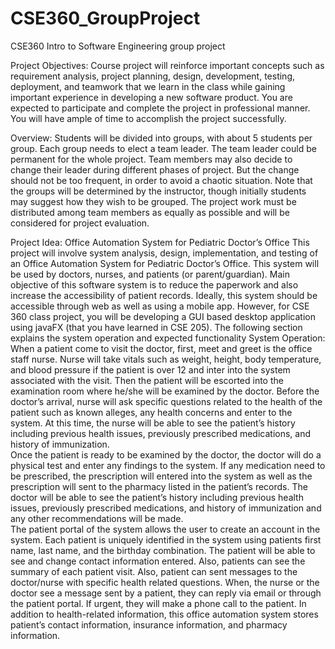# CSE360_GroupProject
CSE360 Intro to Software Engineering group project

Project Objectives: Course project will reinforce important concepts such as requirement 
analysis,  project  planning,  design,  development,  testing,  deployment,  and  teamwork  that  we 
learn in the class while gaining important experience in developing a new software product. You 
are expected to participate and complete the project in professional manner. You will have ample 
of time to accomplish the project successfully. 
 
Overview:  Students  will  be  divided  into  groups,  with  about  5  students  per  group.  Each  group 
needs  to  elect  a  team  leader.  The  team  leader  could  be  permanent  for  the  whole  project.  Team 
members  may  also  decide  to  change  their  leader  during  different  phases  of  project.  But  the 
change should not be too frequent, in order to avoid a chaotic situation. Note that the groups will 
be  determined  by  the  instructor,  though  initially  students  may  suggest  how  they  wish  to  be 
grouped. The project work must be distributed among team members as equally as possible and 
will be considered for project evaluation. 

Project Idea: Office Automation System for Pediatric Doctor’s Office 
This  project  will  involve  system  analysis,  design,  implementation,  and  testing  of  an  Office 
Automation  System  for  Pediatric  Doctor’s  Office.  This  system  will  be  used  by  doctors,  nurses, 
and  patients  (or  parent/guardian).  Main  objective  of  this  software  system  is  to  reduce  the 
paperwork  and  also  increase  the  accessibility  of  patient  records.  Ideally,  this  system  should  be 
accessible through web as well as using a mobile app. However, for CSE 360 class project, you 
will be developing a GUI based desktop application using javaFX (that you have learned in CSE 
205).  The following section explains the system operation and expected functionality 
System Operation:  
When a patient come to visit the doctor, first, meet and greet is the office staff nurse. Nurse will 
take vitals such as weight, height, body temperature, and blood pressure if the patient is over 12 
and  inter  into  the  system  associated  with  the  visit.  Then  the  patient  will  be  escorted  into  the 
examination  room  where  he/she  will  be  examined  by  the  doctor.  Before  the  doctor’s  arrival, 
nurse  will  ask  specific  questions  related  to  the  health  of  the  patient  such  as  known  alleges,  any 
health concerns and  enter to the system. At this time, the nurse will be able to see the patient’s 
history  including  previous  health  issues,  previously  prescribed  medications,  and  history  of 
immunization.  
Once  the  patient  is  ready  to  be  examined  by  the  doctor,  the  doctor  will  do  a  physical  test  and 
enter  any  findings  to  the  system.  If  any  medication  need  to  be  prescribed,  the  prescription  will 
entered into the system as well as the prescription will sent to the pharmacy listed in the patient’s 
records.  The  doctor  will  be  able  to  see  the  patient’s  history  including  previous  health  issues, 
previously prescribed medications, and history of immunization and any other recommendations 
will be made.  
The patient portal of the system allows the user to create an account in the system. Each patient 
is  uniquely  identified  in  the  system  using  patients  first  name,  last  name,  and  the  birthday 
combination.  The  patient  will  be  able  to  see  and  change  contact  information  entered.  Also, 
patients  can  see  the  summary  of  each  patient  visit.  Also,  patient  can  sent  messages  to  the 
doctor/nurse with specific health related questions. When, the nurse or the doctor see a message 
sent by a patient, they can reply via email or through the patient portal. If urgent, they will make 
a phone call to the patient. 
In  addition  to  health-related  information,  this  office  automation  system  stores  patient’s  contact 
information, insurance information, and pharmacy information. 
 
